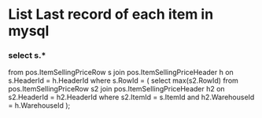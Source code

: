 # List Last record of each item in mysql

### select s.*
from pos.ItemSellingPriceRow s
join pos.ItemSellingPriceHeader h on s.HeaderId = h.HeaderId
where s.RowId = (
   select max(s2.RowId) 
   from pos.ItemSellingPriceRow s2 
   join pos.ItemSellingPriceHeader h2 on s2.HeaderId = h2.HeaderId
   where s2.ItemId = s.ItemId and h2.WarehouseId = h.WarehouseId 
);
